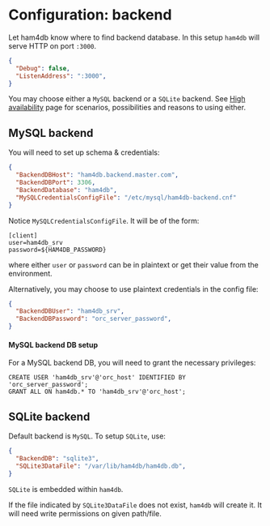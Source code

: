 # Configuration: backend

Let ham4db know where to find backend database. In this setup `ham4db` will serve HTTP on port `:3000`.

```json
{
  "Debug": false,
  "ListenAddress": ":3000",
}
```

You may choose either a `MySQL` backend or a `SQLite` backend. See [High availability](high-availability.md) page for scenarios, possibilities and reasons to using either.

## MySQL backend

You will need to set up schema & credentials:

```json
{
  "BackendDBHost": "ham4db.backend.master.com",
  "BackendDBPort": 3306,
  "BackendDatabase": "ham4db",
  "MySQLCredentialsConfigFile": "/etc/mysql/ham4db-backend.cnf"
}
```

Notice `MySQLCredentialsConfigFile`. It will be of the form:
```
[client]
user=ham4db_srv
password=${HAM4DB_PASSWORD}
```

where either `user` or `password` can be in plaintext or get their value from the environment.


Alternatively, you may choose to use plaintext credentials in the config file:

```json
{
  "BackendDBUser": "ham4db_srv",
  "BackendDBPassword": "orc_server_password",
}
```

#### MySQL backend DB setup

For a MySQL backend DB, you will need to grant the necessary privileges:

```
CREATE USER 'ham4db_srv'@'orc_host' IDENTIFIED BY 'orc_server_password';
GRANT ALL ON ham4db.* TO 'ham4db_srv'@'orc_host';
```

## SQLite backend

Default backend is `MySQL`. To setup `SQLite`, use:

```json
{
  "BackendDB": "sqlite3",
  "SQLite3DataFile": "/var/lib/ham4db/ham4db.db",  
}
```

`SQLite` is embedded within `ham4db`.

If the file indicated by `SQLite3DataFile` does not exist, `ham4db` will create it. It will need write permissions on given path/file.
